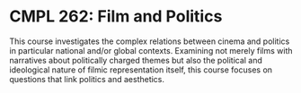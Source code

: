 # CMPL 262: Film and Politics

This course investigates the complex relations between cinema and politics in particular national and/or global contexts. Examining not merely films with narratives about politically charged themes but also the political and ideological nature of filmic representation itself, this course focuses on questions that link politics and aesthetics.